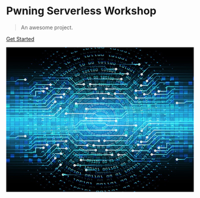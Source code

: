
# Pwning Serverless Workshop

> An awesome project.



[Get Started](using-the-labs/README.md)


![](img/bti23.jpg)

